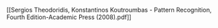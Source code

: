 [[Sergios Theodoridis, Konstantinos Koutroumbas - Pattern Recognition, Fourth Edition-Academic Press (2008).pdf]]